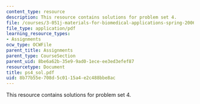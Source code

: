 ```yaml
---
content_type: resource
description: This resource contains solutions for problem set 4.
file: /courses/3-051j-materials-for-biomedical-applications-spring-2006/8b77b55e708d5c0115a4e2c488bbe8ac_ps4_sol.pdf
file_type: application/pdf
learning_resource_types:
- Assignments
ocw_type: OCWFile
parent_title: Assignments
parent_type: CourseSection
parent_uid: 8be6a62b-35e9-9ad0-1ece-ee3ed3efef87
resourcetype: Document
title: ps4_sol.pdf
uid: 8b77b55e-708d-5c01-15a4-e2c488bbe8ac
---
```

This resource contains solutions for problem set 4.

